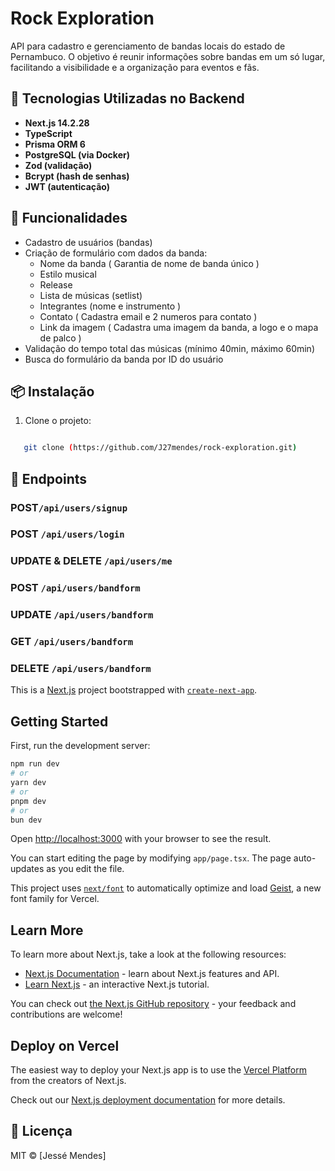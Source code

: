# Rock Exploration

API para cadastro e gerenciamento de bandas locais do estado de Pernambuco. O objetivo é reunir informações sobre bandas em um só lugar, facilitando a visibilidade e a organização para eventos e fãs.

## 🚀 Tecnologias Utilizadas no Backend

- **Next.js 14.2.28**
- **TypeScript**
- **Prisma ORM 6**
- **PostgreSQL (via Docker)**
- **Zod (validação)**
- **Bcrypt (hash de senhas)**
- **JWT (autenticação)**

## 📄 Funcionalidades

- Cadastro de usuários (bandas)
- Criação de formulário com dados da banda:
  - Nome da banda ( Garantia de nome de banda único )
  - Estilo musical
  - Release
  - Lista de músicas (setlist)
  - Integrantes (nome e instrumento )
  - Contato ( Cadastra email e 2 numeros para contato )
  - Link da imagem ( Cadastra uma imagem da banda, a logo e o mapa de palco )
- Validação do tempo total das músicas (mínimo 40min, máximo 60min)
- Busca do formulário da banda por ID do usuário

## 📦 Instalação

1. Clone o projeto:

```bash

   git clone (https://github.com/J27mendes/rock-exploration.git)
```

## 📌 Endpoints

### POST`/api/users/signup`

### POST `/api/users/login`

### UPDATE & DELETE `/api/users/me`

### POST `/api/users/bandform`

### UPDATE `/api/users/bandform`

### GET `/api/users/bandform`

### DELETE `/api/users/bandform`

This is a [Next.js](https://nextjs.org) project bootstrapped with [`create-next-app`](https://nextjs.org/docs/app/api-reference/cli/create-next-app).

## Getting Started

First, run the development server:

```bash
npm run dev
# or
yarn dev
# or
pnpm dev
# or
bun dev
```

Open [http://localhost:3000](http://localhost:3000) with your browser to see the result.

You can start editing the page by modifying `app/page.tsx`. The page auto-updates as you edit the file.

This project uses [`next/font`](https://nextjs.org/docs/app/building-your-application/optimizing/fonts) to automatically optimize and load [Geist](https://vercel.com/font), a new font family for Vercel.

## Learn More

To learn more about Next.js, take a look at the following resources:

- [Next.js Documentation](https://nextjs.org/docs) - learn about Next.js features and API.
- [Learn Next.js](https://nextjs.org/learn) - an interactive Next.js tutorial.

You can check out [the Next.js GitHub repository](https://github.com/vercel/next.js) - your feedback and contributions are welcome!

## Deploy on Vercel

The easiest way to deploy your Next.js app is to use the [Vercel Platform](https://vercel.com/new?utm_medium=default-template&filter=next.js&utm_source=create-next-app&utm_campaign=create-next-app-readme) from the creators of Next.js.

Check out our [Next.js deployment documentation](https://nextjs.org/docs/app/building-your-application/deploying) for more details.

## 📄 Licença

MIT © [Jessé Mendes]
